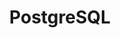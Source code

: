 ---
title: PostgreSQL
slug: postgresql
published: true
publishedDate: 2025-03-05
description: The Self-hosted AI Starter Kit is an open, docker compose template that bootstraps a fully featured Local AI and Low Code development environment. Curated by n8n, it combines the self-hosted n8n platform with a list of compatible AI products and components to get you started building self-hosted AI workflows.
image: /logo/elephant.png
---